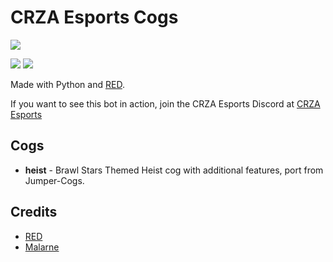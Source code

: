 # CRZA Esports Cogs
<img src="https://cdn.discordapp.com/attachments/545297145067077643/712988957461446686/20200427_194012.png">

[<img src="https://discordapp.com/api/guilds/567325025649033236/widget.png?style=shield">](http://discord.gg/ZyWVs5z) [<img src="https://img.shields.io/badge/discord-py-blue.svg">](https://github.com/Rapptz/discord.py)

Made with Python and [RED](https://github.com/Cog-Creators/Red-DiscordBot).

If you want to see this bot in action, join the CRZA Esports Discord at [CRZA Esports](http://discord.gg/ZyWVs5z)


## Cogs
 * **heist** - Brawl Stars Themed Heist cog with additional features, port from Jumper-Cogs.







## Credits

* [RED](https://github.com/Cog-Creators/Red-DiscordBot)
* [Malarne](https://github.com/Malarne)
